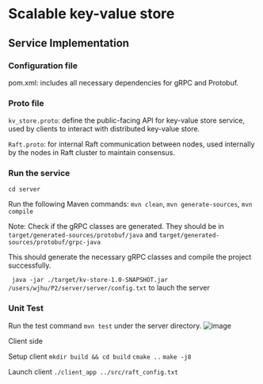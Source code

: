 # Scalable key-value store

## Service Implementation
### Configuration file

pom.xml: includes all necessary dependencies for gRPC and Protobuf.

### Proto file
`kv_store.proto`: define the public-facing API for key-value store service, used by clients to interact with distributed key-value store.

`Raft.proto`: for internal Raft communication between nodes, used internally by the nodes in Raft cluster to maintain consensus.

### Run the service
`cd server`

Run the following Maven commands:
`mvn clean`,
`mvn generate-sources`,
`mvn compile`

Note: Check if the gRPC classes are generated. They should be in `target/generated-sources/protobuf/java` and `target/generated-sources/protobuf/grpc-java`

This should generate the necessary gRPC classes and compile the project successfully.

` java -jar ./target/kv-store-1.0-SNAPSHOT.jar /users/wjhu/P2/server/server/config.txt` to lauch the server
### Unit Test 

Run the test command `mvn test` under the server directory.
![image](https://github.com/user-attachments/assets/0af7c83c-1cd6-4f2c-8174-472ca25b69b4)


Client side

Setup client
`mkdir build && cd build`
`cmake ..`
`make -j8`

Launch client
`./client_app ../src/raft_config.txt`

